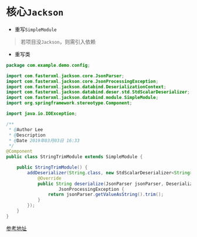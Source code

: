 # 核心`Jackson`

* 重写`SimpleModule`

> 若项目没`Jackson`，则需引入依赖

* 重写类

```java
package com.example.demo.config;

import com.fasterxml.jackson.core.JsonParser;
import com.fasterxml.jackson.core.JsonProcessingException;
import com.fasterxml.jackson.databind.DeserializationContext;
import com.fasterxml.jackson.databind.deser.std.StdScalarDeserializer;
import com.fasterxml.jackson.databind.module.SimpleModule;
import org.springframework.stereotype.Component;

import java.io.IOException;

/**
 * @Author Lee
 * @Description
 * @Date 2019年03月03日 16:33
 */
@Component
public class StringTrimModule extends SimpleModule {

    public StringTrimModule() {
        addDeserializer(String.class, new StdScalarDeserializer<String>(String.class) {
            @Override
            public String deserialize(JsonParser jsonParser, DeserializationContext ctx) throws IOException,
                    JsonProcessingException {
                return jsonParser.getValueAsString().trim();
            }
        });
    }
}
```

[参考地址](https://stackoverflow.com/questions/6852213/can-jackson-be-configured-to-trim-leading-trailing-whitespace-from-all-string-pr/24077444)
